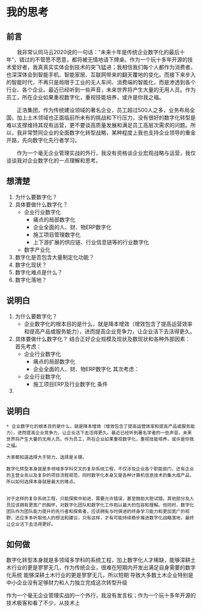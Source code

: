 # 我的思考
## 前言
&emsp;&emsp;我非常认同马云2020说的一句话：“未来十年是传统企业数字化的最后十年”，错过的不管愿不愿意，都将被无情地请下牌桌。作为一个玩十多年开源的技术爱好者，我真真实实体会到技术的突飞猛进；我相信我们每个人都作为消费者，也深深体会到智能手机、智能家居、互联网带来的翻天覆地的变化。而接下来步入的智能时代，不再只是局限于工业的无人车间、消费端的智能化，而是渗透到各个行业、各个企业。最近已经听到一些声音，未来世界将产生大量的无用人员。作为员工，所在企业如果重视数字化，重视技能培养，或许是你我之福。

&emsp;&emsp;正浩集团，作为传统建设领域的著名企业，员工超过500人之多，业务布局全国，加上土木领域也正面临前所未有的挑战和下行压力，没有很好的数字化转型是难以支撑维持其现有运营，更不要谈高质量发展和满足员工高层次需求的问题。所以，我非常赞同企业的全面数字化转型战略，某种程度上我也支持企业领导的重金开路，先向数字化先行者学习。

&emsp;&emsp;作为一个毫无企业管理实战的外行，我没有资格谈企业宏观战略与运营，我仅谈谈我对企业数字化的一点理解和思考。



## 想清楚
1. 为什么要数字化？
2. 具体要做什么数字化？
    * 企业行业数字化
        * 痛点的局部数字化
        * 企业全面的人、财、物ERP数字化
        * 施工项目管理数字化
        * 上下游扩展的供应链、行业信息链等的行业数字化
    * 数字产业化
3. 数字化是否包含大量制定化功能？
4. 数字化现状？
5. 数字化难点是什么？
6. 数字化落地？

## 说明白
1. 为什么要数字化？
    * 企业数字化的根本目的是什么，就是降本增效（增效包含了提高运营效率和提高产品或服务能力），进而提高企业竞争力，让企业活下去活得更久。
2. 具体要做什么数字化？
    结合正好企业规模及现状及数现状和各种外部因素：
    首先考虑：
    * 企业行业数字化
        * 痛点的局部数字化
        * 企业全面的人、财、物ERP数字化
    其次考虑：
    * 企业行业数字化
        * 施工项目ERP及行业数字化
    条件
3. 



## 说明白
    * 企业数字化的根本目的是什么，就是降本增效（增效包含了提高运营效率和提高产品或服务能力），进而提高企业竞争力，让企业活下去活得更久。最近已经听到著名学者的一些声音，未来世界将产生大量的无用人员。作为员工，所在企业如果重视数字化，重视技能培养，或许是你我之福。

    大家都知道选择大于努力，选择是关键。
    
    数字化转型本身就是多领域多学科交叉的复杂系统工程，不仅涉及企业各个职能部门，还有企业的主营业务以及复杂的项目流程规范，同时数字化本身又是各种计算机信息技术的集大成产品，所以如何选择本身就是最大的难点。


    对于这样的复杂系统工程，只能探索中前进，需要允许错误，甚至鼓励大胆试错。其他部分及人员应该拥有更宽广的胸怀，对数字化团队和数字化工作抱以最大的包容和理解。但同时，数字化团队作为团队能力提升的先行者和探索者，应该拥有与时俱进的终身学习能力和更加宽广的视野，还应多多听取他人的想法和建议，只有这样，才有可能持续稳步推进数字化战略落地，最终让企业活下去活得更好。


## 如何做

数字化转型本身就是多领域多学科的系统工程，加上数字化人才稀缺，能够深耕土木行业的更是寥寥无几，作为传统企业，很难在短期内开发出满足自身需要的数字化系统
能够深耕土木行业的更是寥寥无几，所以短期
导致大多数土木企业特别是中小企业没有足够财力和人力独立完成这次转型升级



作为一个毫无企业管理实战的一个外行，我没有发言权；作为一个玩十多年开源的技术极客和看了不少，从技术上
